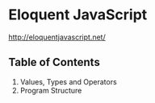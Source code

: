 # Eloquent JavaScript
http://eloquentjavascript.net/

## Table of Contents

1. Values, Types and Operators
2. Program Structure